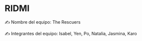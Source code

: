# RIDMI

✍️ Nombre del equipo: The Rescuers
                     
✍️ Integrantes del equipo: Isabel, Yen, Po, Natalia, Jasmina, Karo
   
